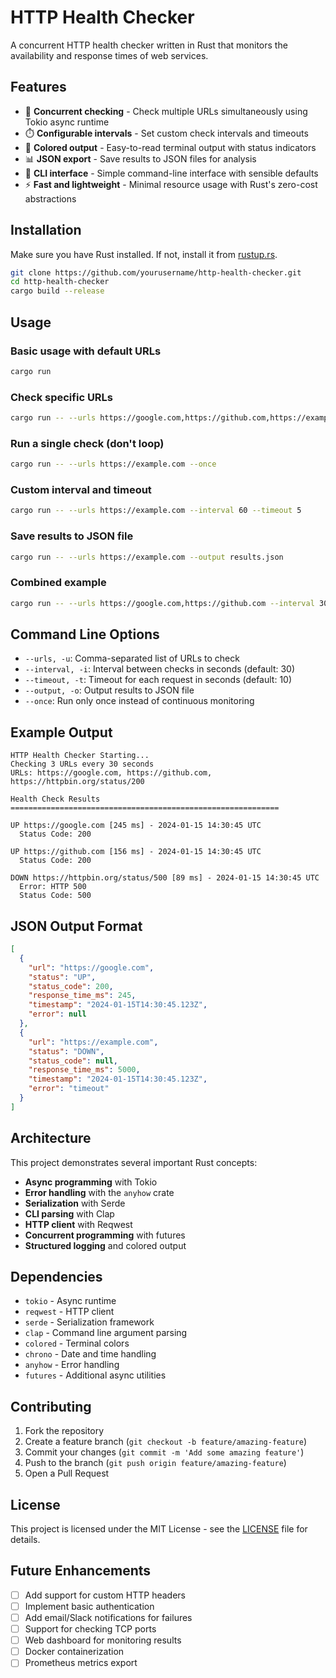 # HTTP Health Checker

A concurrent HTTP health checker written in Rust that monitors the availability and response times of web services.

## Features

- 🚀 **Concurrent checking** - Check multiple URLs simultaneously using Tokio async runtime
- ⏱️ **Configurable intervals** - Set custom check intervals and timeouts
- 🎨 **Colored output** - Easy-to-read terminal output with status indicators
- 📊 **JSON export** - Save results to JSON files for analysis
- 🔧 **CLI interface** - Simple command-line interface with sensible defaults
- ⚡ **Fast and lightweight** - Minimal resource usage with Rust's zero-cost abstractions

## Installation

Make sure you have Rust installed. If not, install it from [rustup.rs](https://rustup.rs/).

```bash
git clone https://github.com/yourusername/http-health-checker.git
cd http-health-checker
cargo build --release
```

## Usage

### Basic usage with default URLs
```bash
cargo run
```

### Check specific URLs
```bash
cargo run -- --urls https://google.com,https://github.com,https://example.com
```

### Run a single check (don't loop)
```bash
cargo run -- --urls https://example.com --once
```

### Custom interval and timeout
```bash
cargo run -- --urls https://example.com --interval 60 --timeout 5
```

### Save results to JSON file
```bash
cargo run -- --urls https://example.com --output results.json
```

### Combined example
```bash
cargo run -- --urls https://google.com,https://github.com --interval 30 --timeout 10 --output health_report.json
```

## Command Line Options

- `--urls, -u`: Comma-separated list of URLs to check
- `--interval, -i`: Interval between checks in seconds (default: 30)
- `--timeout, -t`: Timeout for each request in seconds (default: 10)
- `--output, -o`: Output results to JSON file
- `--once`: Run only once instead of continuous monitoring

## Example Output

```
HTTP Health Checker Starting...
Checking 3 URLs every 30 seconds
URLs: https://google.com, https://github.com, https://httpbin.org/status/200

Health Check Results
============================================================

UP https://google.com [245 ms] - 2024-01-15 14:30:45 UTC
  Status Code: 200

UP https://github.com [156 ms] - 2024-01-15 14:30:45 UTC
  Status Code: 200

DOWN https://httpbin.org/status/500 [89 ms] - 2024-01-15 14:30:45 UTC
  Error: HTTP 500
  Status Code: 500
```

## JSON Output Format

```json
[
  {
    "url": "https://google.com",
    "status": "UP",
    "status_code": 200,
    "response_time_ms": 245,
    "timestamp": "2024-01-15T14:30:45.123Z",
    "error": null
  },
  {
    "url": "https://example.com",
    "status": "DOWN",
    "status_code": null,
    "response_time_ms": 5000,
    "timestamp": "2024-01-15T14:30:45.123Z",
    "error": "timeout"
  }
]
```

## Architecture

This project demonstrates several important Rust concepts:

- **Async programming** with Tokio
- **Error handling** with the `anyhow` crate
- **Serialization** with Serde
- **CLI parsing** with Clap
- **HTTP client** with Reqwest
- **Concurrent programming** with futures
- **Structured logging** and colored output

## Dependencies

- `tokio` - Async runtime
- `reqwest` - HTTP client
- `serde` - Serialization framework
- `clap` - Command line argument parsing
- `colored` - Terminal colors
- `chrono` - Date and time handling
- `anyhow` - Error handling
- `futures` - Additional async utilities

## Contributing

1. Fork the repository
2. Create a feature branch (`git checkout -b feature/amazing-feature`)
3. Commit your changes (`git commit -m 'Add some amazing feature'`)
4. Push to the branch (`git push origin feature/amazing-feature`)
5. Open a Pull Request

## License

This project is licensed under the MIT License - see the [LICENSE](LICENSE) file for details.

## Future Enhancements

- [ ] Add support for custom HTTP headers
- [ ] Implement basic authentication
- [ ] Add email/Slack notifications for failures
- [ ] Support for checking TCP ports
- [ ] Web dashboard for monitoring results
- [ ] Docker containerization
- [ ] Prometheus metrics export